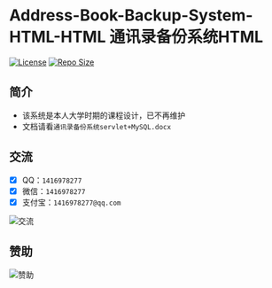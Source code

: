 # Address-Book-Backup-System-HTML-HTML 通讯录备份系统HTML

[![License](https://img.shields.io/github/license/ali1416/Address-Book-Backup-System-HTML?label=License)](https://opensource.org/licenses/BSD-3-Clause)
[![Repo Size](https://img.shields.io/github/repo-size/ali1416/Address-Book-Backup-System-HTML?label=Repo%20Size&color=success)](https://github.com/ALI1416/Address-Book-Backup-System-HTML/archive/refs/heads/master.zip)

## 简介

- 该系统是本人大学时期的课程设计，已不再维护
- 文档请看`通讯录备份系统servlet+MySQL.docx`

## 交流

- [x] QQ：`1416978277`
- [x] 微信：`1416978277`
- [x] 支付宝：`1416978277@qq.com`

![交流](https://cdn.jsdelivr.net/gh/ALI1416/ALI1416/image/contact.png)

## 赞助

![赞助](https://cdn.jsdelivr.net/gh/ALI1416/ALI1416/image/donate.png)

